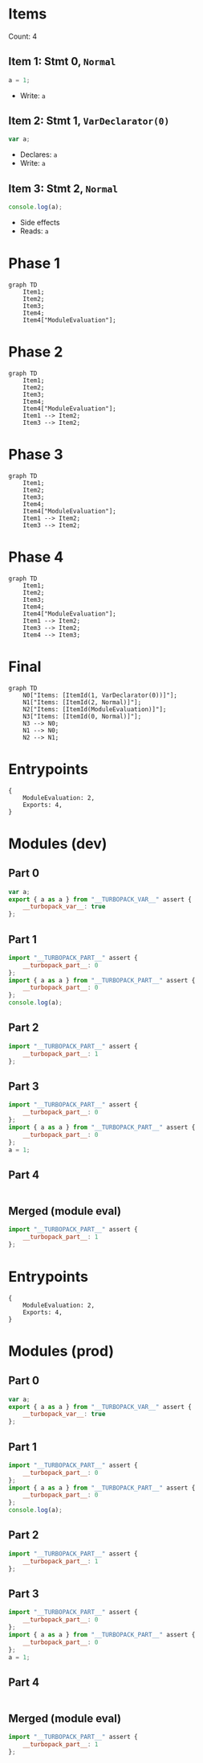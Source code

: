 # Items

Count: 4

## Item 1: Stmt 0, `Normal`

```js
a = 1;

```

- Write: `a`

## Item 2: Stmt 1, `VarDeclarator(0)`

```js
var a;

```

- Declares: `a`
- Write: `a`

## Item 3: Stmt 2, `Normal`

```js
console.log(a);

```

- Side effects
- Reads: `a`

# Phase 1
```mermaid
graph TD
    Item1;
    Item2;
    Item3;
    Item4;
    Item4["ModuleEvaluation"];
```
# Phase 2
```mermaid
graph TD
    Item1;
    Item2;
    Item3;
    Item4;
    Item4["ModuleEvaluation"];
    Item1 --> Item2;
    Item3 --> Item2;
```
# Phase 3
```mermaid
graph TD
    Item1;
    Item2;
    Item3;
    Item4;
    Item4["ModuleEvaluation"];
    Item1 --> Item2;
    Item3 --> Item2;
```
# Phase 4
```mermaid
graph TD
    Item1;
    Item2;
    Item3;
    Item4;
    Item4["ModuleEvaluation"];
    Item1 --> Item2;
    Item3 --> Item2;
    Item4 --> Item3;
```
# Final
```mermaid
graph TD
    N0["Items: [ItemId(1, VarDeclarator(0))]"];
    N1["Items: [ItemId(2, Normal)]"];
    N2["Items: [ItemId(ModuleEvaluation)]"];
    N3["Items: [ItemId(0, Normal)]"];
    N3 --> N0;
    N1 --> N0;
    N2 --> N1;
```
# Entrypoints

```
{
    ModuleEvaluation: 2,
    Exports: 4,
}
```


# Modules (dev)
## Part 0
```js
var a;
export { a as a } from "__TURBOPACK_VAR__" assert {
    __turbopack_var__: true
};

```
## Part 1
```js
import "__TURBOPACK_PART__" assert {
    __turbopack_part__: 0
};
import { a as a } from "__TURBOPACK_PART__" assert {
    __turbopack_part__: 0
};
console.log(a);

```
## Part 2
```js
import "__TURBOPACK_PART__" assert {
    __turbopack_part__: 1
};

```
## Part 3
```js
import "__TURBOPACK_PART__" assert {
    __turbopack_part__: 0
};
import { a as a } from "__TURBOPACK_PART__" assert {
    __turbopack_part__: 0
};
a = 1;

```
## Part 4
```js

```
## Merged (module eval)
```js
import "__TURBOPACK_PART__" assert {
    __turbopack_part__: 1
};

```
# Entrypoints

```
{
    ModuleEvaluation: 2,
    Exports: 4,
}
```


# Modules (prod)
## Part 0
```js
var a;
export { a as a } from "__TURBOPACK_VAR__" assert {
    __turbopack_var__: true
};

```
## Part 1
```js
import "__TURBOPACK_PART__" assert {
    __turbopack_part__: 0
};
import { a as a } from "__TURBOPACK_PART__" assert {
    __turbopack_part__: 0
};
console.log(a);

```
## Part 2
```js
import "__TURBOPACK_PART__" assert {
    __turbopack_part__: 1
};

```
## Part 3
```js
import "__TURBOPACK_PART__" assert {
    __turbopack_part__: 0
};
import { a as a } from "__TURBOPACK_PART__" assert {
    __turbopack_part__: 0
};
a = 1;

```
## Part 4
```js

```
## Merged (module eval)
```js
import "__TURBOPACK_PART__" assert {
    __turbopack_part__: 1
};

```
